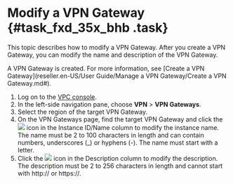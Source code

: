 # Modify a VPN Gateway {#task_fxd_35x_bhb .task}

This topic describes how to modify a VPN Gateway. After you create a VPN Gateway, you can modify the name and description of the VPN Gateway.

A VPN Gateway is created. For more information, see [Create a VPN Gateway](reseller.en-US/User Guide/Manage a VPN Gateway/Create a VPN Gateway.md#).

1.   Log on to the [VPC console](https://partners-intl.aliyun.com/login-required#/vpc). 
2.   In the left-side navigation pane, choose **VPN** \> **VPN Gateways**. 
3.   Select the region of the target VPN Gateway. 
4.   On the VPN Gateways page, find the target VPN Gateway and click the ![](http://static-aliyun-doc.oss-cn-hangzhou.aliyuncs.com/assets/img/136867/156151261247364_en-US.png) icon in the Instance ID/Name column to modify the instance name. The name must be 2 to 100 characters in length and can contain numbers, underscores \(\_\) or hyphens \(-\). The name must start with a letter.
5.   Click the ![](http://static-aliyun-doc.oss-cn-hangzhou.aliyuncs.com/assets/img/136867/156151261240834_en-US.png) icon in the Description column to modify the description. The description must be 2 to 256 characters in length and cannot start with http:// or https://.

